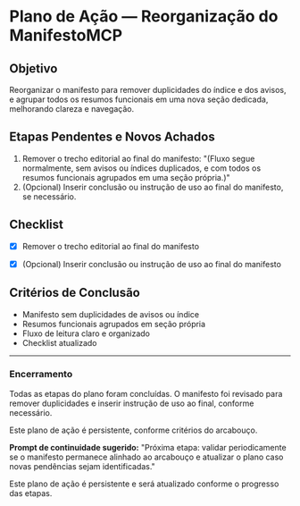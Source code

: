 # Plano de Ação — Reorganização do ManifestoMCP

## Objetivo
Reorganizar o manifesto para remover duplicidades do índice e dos avisos, e agrupar todos os resumos funcionais em uma nova seção dedicada, melhorando clareza e navegação.

## Etapas Pendentes e Novos Achados
1. Remover o trecho editorial ao final do manifesto: "(Fluxo segue normalmente, sem avisos ou índices duplicados, e com todos os resumos funcionais agrupados em uma seção própria.)"
2. (Opcional) Inserir conclusão ou instrução de uso ao final do manifesto, se necessário.

## Checklist
- [x] Remover o trecho editorial ao final do manifesto
- [x] (Opcional) Inserir conclusão ou instrução de uso ao final do manifesto


## Critérios de Conclusão
- Manifesto sem duplicidades de avisos ou índice
- Resumos funcionais agrupados em seção própria
- Fluxo de leitura claro e organizado
- Checklist atualizado

---

### Encerramento
Todas as etapas do plano foram concluídas. O manifesto foi revisado para remover duplicidades e inserir instrução de uso ao final, conforme necessário.

Este plano de ação é persistente, conforme critérios do arcabouço.

**Prompt de continuidade sugerido:**
"Próxima etapa: validar periodicamente se o manifesto permanece alinhado ao arcabouço e atualizar o plano caso novas pendências sejam identificadas."


Este plano de ação é persistente e será atualizado conforme o progresso das etapas.